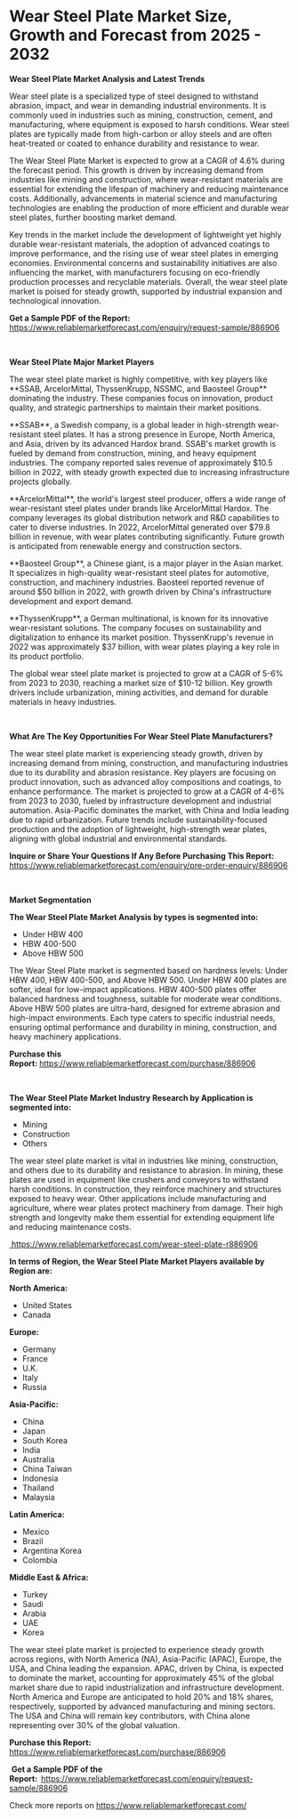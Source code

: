 <p><h1>Wear Steel Plate Market Size, Growth and Forecast from 2025 - 2032</h1></p><p><strong>Wear Steel Plate Market Analysis and Latest Trends</strong></p>
<p><p>Wear steel plate is a specialized type of steel designed to withstand abrasion, impact, and wear in demanding industrial environments. It is commonly used in industries such as mining, construction, cement, and manufacturing, where equipment is exposed to harsh conditions. Wear steel plates are typically made from high-carbon or alloy steels and are often heat-treated or coated to enhance durability and resistance to wear.</p><p>The Wear Steel Plate Market is expected to grow at a CAGR of 4.6% during the forecast period. This growth is driven by increasing demand from industries like mining and construction, where wear-resistant materials are essential for extending the lifespan of machinery and reducing maintenance costs. Additionally, advancements in material science and manufacturing technologies are enabling the production of more efficient and durable wear steel plates, further boosting market demand.</p><p>Key trends in the market include the development of lightweight yet highly durable wear-resistant materials, the adoption of advanced coatings to improve performance, and the rising use of wear steel plates in emerging economies. Environmental concerns and sustainability initiatives are also influencing the market, with manufacturers focusing on eco-friendly production processes and recyclable materials. Overall, the wear steel plate market is poised for steady growth, supported by industrial expansion and technological innovation.</p></p>
<p><strong>Get a Sample PDF of the Report:&nbsp;</strong> <a href="https://www.reliablemarketforecast.com/enquiry/request-sample/886906?utm_campaign=2144&utm_medium=2&utm_source=Github&utm_content=ia&utm_term=26012025&utm_id=wear-steel-plate">https://www.reliablemarketforecast.com/enquiry/request-sample/886906</a></p>
<p>&nbsp;</p>
<p><strong>Wear Steel Plate Major Market Players</strong></p>
<p><p>The wear steel plate market is highly competitive, with key players like **SSAB, ArcelorMittal, ThyssenKrupp, NSSMC, and Baosteel Group** dominating the industry. These companies focus on innovation, product quality, and strategic partnerships to maintain their market positions.</p><p>**SSAB**, a Swedish company, is a global leader in high-strength wear-resistant steel plates. It has a strong presence in Europe, North America, and Asia, driven by its advanced Hardox brand. SSAB's market growth is fueled by demand from construction, mining, and heavy equipment industries. The company reported sales revenue of approximately $10.5 billion in 2022, with steady growth expected due to increasing infrastructure projects globally.</p><p>**ArcelorMittal**, the world's largest steel producer, offers a wide range of wear-resistant steel plates under brands like ArcelorMittal Hardox. The company leverages its global distribution network and R&D capabilities to cater to diverse industries. In 2022, ArcelorMittal generated over $79.8 billion in revenue, with wear plates contributing significantly. Future growth is anticipated from renewable energy and construction sectors.</p><p>**Baosteel Group**, a Chinese giant, is a major player in the Asian market. It specializes in high-quality wear-resistant steel plates for automotive, construction, and machinery industries. Baosteel reported revenue of around $50 billion in 2022, with growth driven by China's infrastructure development and export demand.</p><p>**ThyssenKrupp**, a German multinational, is known for its innovative wear-resistant solutions. The company focuses on sustainability and digitalization to enhance its market position. ThyssenKrupp's revenue in 2022 was approximately $37 billion, with wear plates playing a key role in its product portfolio.</p><p>The global wear steel plate market is projected to grow at a CAGR of 5-6% from 2023 to 2030, reaching a market size of $10-12 billion. Key growth drivers include urbanization, mining activities, and demand for durable materials in heavy industries.</p></p>
<p>&nbsp;</p>
<p><strong>What Are The Key Opportunities For Wear Steel Plate Manufacturers?</strong></p>
<p><p>The wear steel plate market is experiencing steady growth, driven by increasing demand from mining, construction, and manufacturing industries due to its durability and abrasion resistance. Key players are focusing on product innovation, such as advanced alloy compositions and coatings, to enhance performance. The market is projected to grow at a CAGR of 4-6% from 2023 to 2030, fueled by infrastructure development and industrial automation. Asia-Pacific dominates the market, with China and India leading due to rapid urbanization. Future trends include sustainability-focused production and the adoption of lightweight, high-strength wear plates, aligning with global industrial and environmental standards.</p></p>
<p><strong>Inquire or Share Your Questions If Any Before Purchasing This Report:</strong> <a href="https://www.reliablemarketforecast.com/enquiry/pre-order-enquiry/886906?utm_campaign=2144&utm_medium=2&utm_source=Github&utm_content=ia&utm_term=26012025&utm_id=wear-steel-plate">https://www.reliablemarketforecast.com/enquiry/pre-order-enquiry/886906</a></p>
<p>&nbsp;</p>
<p><strong>Market Segmentation</strong></p>
<p><strong>The Wear Steel Plate Market Analysis by types is segmented into:</strong></p>
<p><ul><li>Under HBW 400</li><li>HBW 400-500</li><li>Above HBW 500</li></ul></p>
<p><p>The Wear Steel Plate market is segmented based on hardness levels: Under HBW 400, HBW 400-500, and Above HBW 500. Under HBW 400 plates are softer, ideal for low-impact applications. HBW 400-500 plates offer balanced hardness and toughness, suitable for moderate wear conditions. Above HBW 500 plates are ultra-hard, designed for extreme abrasion and high-impact environments. Each type caters to specific industrial needs, ensuring optimal performance and durability in mining, construction, and heavy machinery applications.</p></p>
<p><strong>Purchase this Report:&nbsp;</strong><a href="https://www.reliablemarketforecast.com/purchase/886906?utm_campaign=2144&utm_medium=2&utm_source=Github&utm_content=ia&utm_term=26012025&utm_id=wear-steel-plate">https://www.reliablemarketforecast.com/purchase/886906</a></p>
<p>&nbsp;</p>
<p><strong>The Wear Steel Plate Market Industry Research by Application is segmented into:</strong></p>
<p><ul><li>Mining</li><li>Construction</li><li>Others</li></ul></p>
<p><p>The wear steel plate market is vital in industries like mining, construction, and others due to its durability and resistance to abrasion. In mining, these plates are used in equipment like crushers and conveyors to withstand harsh conditions. In construction, they reinforce machinery and structures exposed to heavy wear. Other applications include manufacturing and agriculture, where wear plates protect machinery from damage. Their high strength and longevity make them essential for extending equipment life and reducing maintenance costs.</p></p>
<p><a href="https://www.reliablemarketforecast.com/wear-steel-plate-r886906?utm_campaign=2144&utm_medium=2&utm_source=Github&utm_content=ia&utm_term=26012025&utm_id=wear-steel-plate">&nbsp;https://www.reliablemarketforecast.com/wear-steel-plate-r886906</a></p>
<p><strong>In terms of Region, the Wear Steel Plate Market Players available by Region are:</strong></p>
<p>
    <p> <strong> North America: </strong>
        <ul>
            <li>United States</li>
            <li>Canada</li>
        </ul>
        </p> 
    <p> <strong> Europe: </strong>
        <ul>
            <li>Germany</li>
            <li>France</li>
            <li>U.K.</li>
            <li>Italy</li>
            <li>Russia</li>
        </ul>
        </p> 
    <p> <strong> Asia-Pacific: </strong>
        <ul>
            <li>China</li>
            <li>Japan</li>
            <li>South Korea</li>
            <li>India</li>
            <li>Australia</li>
            <li>China Taiwan</li>
            <li>Indonesia</li>
            <li>Thailand</li>
            <li>Malaysia</li>
        </ul>
        </p> 
    <p> <strong> Latin America: </strong>
        <ul>
            <li>Mexico</li>
            <li>Brazil</li>
            <li>Argentina Korea</li>
            <li>Colombia</li>
        </ul>
        </p> 
    <p> <strong> Middle East & Africa: </strong>
        <ul>
            <li>Turkey</li>
            <li>Saudi</li>
            <li>Arabia</li>
            <li>UAE</li>
            <li>Korea</li>
        </ul>
    </p>
    </p>
<p><p>The wear steel plate market is projected to experience steady growth across regions, with North America (NA), Asia-Pacific (APAC), Europe, the USA, and China leading the expansion. APAC, driven by China, is expected to dominate the market, accounting for approximately 45% of the global market share due to rapid industrialization and infrastructure development. North America and Europe are anticipated to hold 20% and 18% shares, respectively, supported by advanced manufacturing and mining sectors. The USA and China will remain key contributors, with China alone representing over 30% of the global valuation.</p></p>
<p><strong>Purchase this Report: </strong><a href="https://www.reliablemarketforecast.com/purchase/886906?utm_campaign=2144&utm_medium=2&utm_source=Github&utm_content=ia&utm_term=26012025&utm_id=wear-steel-plate">https://www.reliablemarketforecast.com/purchase/886906</a></p>
<p>&nbsp;<strong>Get a Sample PDF of the Report:&nbsp;&nbsp;</strong><a href="https://www.reliablemarketforecast.com/enquiry/request-sample/886906?utm_campaign=2144&utm_medium=2&utm_source=Github&utm_content=ia&utm_term=26012025&utm_id=wear-steel-plate">https://www.reliablemarketforecast.com/enquiry/request-sample/886906</a></p>
<p><strong></strong></p>
<p>Check more reports on <a href="https://www.reliablemarketforecast.com/?utm_campaign=2144&utm_medium=2&utm_source=Github&utm_content=ia&utm_term=26012025&utm_id=wear-steel-plate">https://www.reliablemarketforecast.com/</a></p>